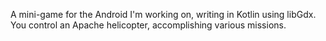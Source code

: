 A mini-game for the Android I'm working on, writing in Kotlin using libGdx.
You control an Apache helicopter, accomplishing various missions.
